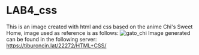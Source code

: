 # LAB4_css
This is an image created with html and css based on the anime Chi's Sweet Home, image used as reference is as follows: ![gato_chi](https://github.com/BiancaCalderon/LAB4_css/assets/98110978/7943aca2-d7fb-4791-9e0f-01747c5c839c)
Image generated can be found in the following server: 
https://tiburoncin.lat/22272/HTML+CSS/
